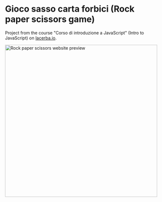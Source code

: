 # Gioco sasso carta forbici (Rock paper scissors game)
Project from the course "Corso di introduzione a JavaScript" (Intro to JavaScript) on [lacerba.io](https://lacerba.io/).

<img src="https://awesomescreenshot.s3.amazonaws.com/image/2632137/16281679-55d04d69fef0592cfa4771c19ccb72e1.png?X-Amz-Algorithm=AWS4-HMAC-SHA256&X-Amz-Credential=AKIAJSCJQ2NM3XLFPVKA%2F20211113%2Fus-east-1%2Fs3%2Faws4_request&X-Amz-Date=20211113T164814Z&X-Amz-Expires=28800&X-Amz-SignedHeaders=host&X-Amz-Signature=fc03784fb7cfe7c43179ae31249181a1ce003b3e7b15fe6bb7f13af7aea0d644" alt="Rock paper scissors website preview" width="500"/>

